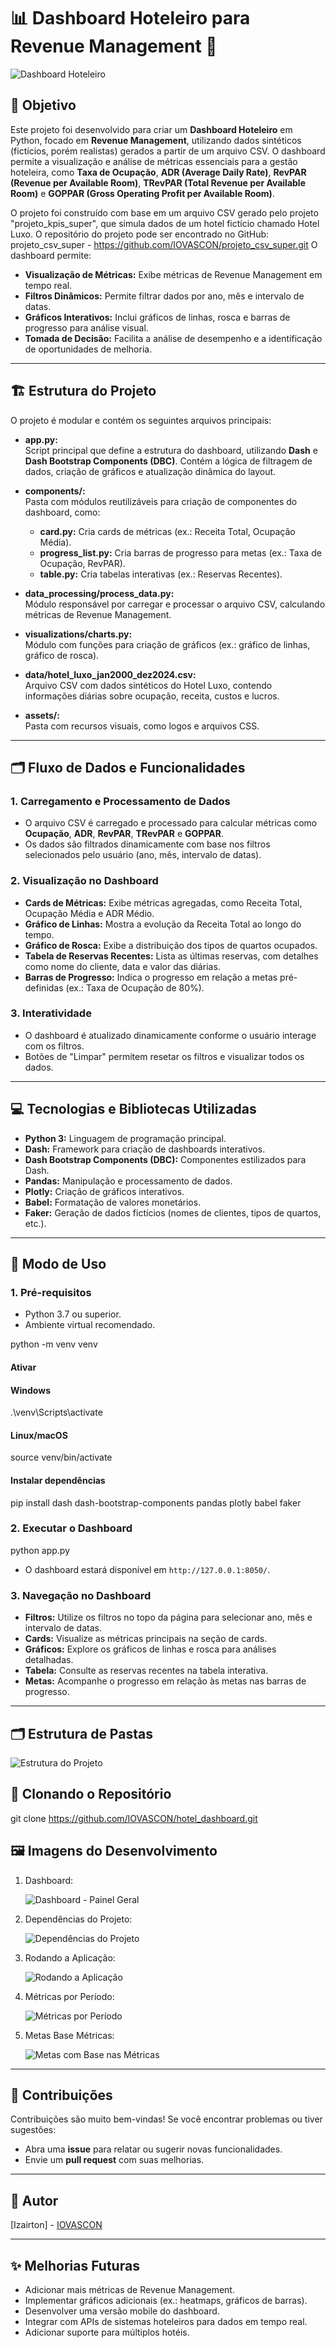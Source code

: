 # 📊 Dashboard Hoteleiro para Revenue Management 🏨

![Dashboard Hoteleiro](images/introducao.webp)

## 🎯 Objetivo

Este projeto foi desenvolvido para criar um **Dashboard Hoteleiro** em Python, focado em **Revenue Management**, utilizando dados sintéticos (fictícios, porém realistas) gerados a partir de um arquivo CSV. O dashboard permite a visualização e análise de métricas essenciais para a gestão hoteleira, como **Taxa de Ocupação**, **ADR (Average Daily Rate)**, **RevPAR (Revenue per Available Room)**, **TRevPAR (Total Revenue per Available Room)** e **GOPPAR (Gross Operating Profit per Available Room)**.

O projeto foi construído com base em um arquivo CSV gerado pelo projeto "projeto_kpis_super", que simula dados de um hotel fictício chamado Hotel Luxo. O repositório do projeto pode ser encontrado no GitHub: projeto_csv_super - <https://github.com/IOVASCON/projeto_csv_super.git> O dashboard permite:

- **Visualização de Métricas:** Exibe métricas de Revenue Management em tempo real.
- **Filtros Dinâmicos:** Permite filtrar dados por ano, mês e intervalo de datas.
- **Gráficos Interativos:** Inclui gráficos de linhas, rosca e barras de progresso para análise visual.
- **Tomada de Decisão:** Facilita a análise de desempenho e a identificação de oportunidades de melhoria.

---

## 🏗️ Estrutura do Projeto

O projeto é modular e contém os seguintes arquivos principais:

- **app.py:**  
  Script principal que define a estrutura do dashboard, utilizando **Dash** e **Dash Bootstrap Components (DBC)**. Contém a lógica de filtragem de dados, criação de gráficos e atualização dinâmica do layout.

- **components/:**  
  Pasta com módulos reutilizáveis para criação de componentes do dashboard, como:
  - **card.py:** Cria cards de métricas (ex.: Receita Total, Ocupação Média).
  - **progress_list.py:** Cria barras de progresso para metas (ex.: Taxa de Ocupação, RevPAR).
  - **table.py:** Cria tabelas interativas (ex.: Reservas Recentes).

- **data_processing/process_data.py:**  
  Módulo responsável por carregar e processar o arquivo CSV, calculando métricas de Revenue Management.

- **visualizations/charts.py:**  
  Módulo com funções para criação de gráficos (ex.: gráfico de linhas, gráfico de rosca).

- **data/hotel_luxo_jan2000_dez2024.csv:**  
  Arquivo CSV com dados sintéticos do Hotel Luxo, contendo informações diárias sobre ocupação, receita, custos e lucros.

- **assets/:**  
  Pasta com recursos visuais, como logos e arquivos CSS.

---

## 🗂️ Fluxo de Dados e Funcionalidades

### 1. Carregamento e Processamento de Dados

- O arquivo CSV é carregado e processado para calcular métricas como **Ocupação**, **ADR**, **RevPAR**, **TRevPAR** e **GOPPAR**.
- Os dados são filtrados dinamicamente com base nos filtros selecionados pelo usuário (ano, mês, intervalo de datas).

### 2. Visualização no Dashboard

- **Cards de Métricas:** Exibe métricas agregadas, como Receita Total, Ocupação Média e ADR Médio.
- **Gráfico de Linhas:** Mostra a evolução da Receita Total ao longo do tempo.
- **Gráfico de Rosca:** Exibe a distribuição dos tipos de quartos ocupados.
- **Tabela de Reservas Recentes:** Lista as últimas reservas, com detalhes como nome do cliente, data e valor das diárias.
- **Barras de Progresso:** Indica o progresso em relação a metas pré-definidas (ex.: Taxa de Ocupação de 80%).

### 3. Interatividade

- O dashboard é atualizado dinamicamente conforme o usuário interage com os filtros.
- Botões de "Limpar" permitem resetar os filtros e visualizar todos os dados.

---

## 💻 Tecnologias e Bibliotecas Utilizadas

- **Python 3:** Linguagem de programação principal.
- **Dash:** Framework para criação de dashboards interativos.
- **Dash Bootstrap Components (DBC):** Componentes estilizados para Dash.
- **Pandas:** Manipulação e processamento de dados.
- **Plotly:** Criação de gráficos interativos.
- **Babel:** Formatação de valores monetários.
- **Faker:** Geração de dados fictícios (nomes de clientes, tipos de quartos, etc.).

---

## 🚀 Modo de Uso

### 1. Pré-requisitos

- Python 3.7 ou superior.
- Ambiente virtual recomendado.

python -m venv venv

#### Ativar

#### Windows

.\venv\Scripts\activate

#### Linux/macOS

source venv/bin/activate

#### Instalar dependências

pip install dash dash-bootstrap-components pandas plotly babel faker

### 2. Executar o Dashboard

python app.py

- O dashboard estará disponível em `http://127.0.0.1:8050/`.

### 3. Navegação no Dashboard

- **Filtros:** Utilize os filtros no topo da página para selecionar ano, mês e intervalo de datas.
- **Cards:** Visualize as métricas principais na seção de cards.
- **Gráficos:** Explore os gráficos de linhas e rosca para análises detalhadas.
- **Tabela:** Consulte as reservas recentes na tabela interativa.
- **Metas:** Acompanhe o progresso em relação às metas nas barras de progresso.

---

## 🗂️ Estrutura de Pastas

![Estrutura do Projeto](images/estrutura_projeto.PNG)

## 🚀 Clonando o Repositório

git clone <https://github.com/IOVASCON/hotel_dashboard.git>

## 🖼️ Imagens do Desenvolvimento

1. Dashboard:

    ![Dashboard - Painel Geral](images/dashboard_tela_principal.PNG)

2. Dependências do Projeto:

    ![Dependências do Projeto](images/dependencias.PNG)

3. Rodando a Aplicação:

    ![Rodando a Aplicação](images/rodando_aplicacao.PNG)

4. Métricas por Período:

    ![Métricas por Período](images/dashboard_01_06_2023_a_30_06_2023.png)

5. Metas Base Métricas:

    ![Metas com Base nas Métricas](images/metas.PNG)

---

## 🤝 Contribuições

Contribuições são muito bem-vindas! Se você encontrar problemas ou tiver sugestões:

- Abra uma **issue** para relatar ou sugerir novas funcionalidades.
- Envie um **pull request** com suas melhorias.

---

## 👤 Autor

[Izairton] - [IOVASCON](https://github.com/IOVASCON)

---

## ✨ Melhorias Futuras

- Adicionar mais métricas de Revenue Management.
- Implementar gráficos adicionais (ex.: heatmaps, gráficos de barras).
- Desenvolver uma versão mobile do dashboard.
- Integrar com APIs de sistemas hoteleiros para dados em tempo real.
- Adicionar suporte para múltiplos hotéis.
